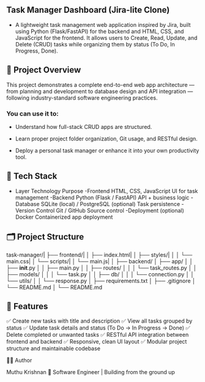 ## Task Manager Dashboard (Jira-lite Clone)

- A lightweight task management web application inspired by Jira, built using Python (Flask/FastAPI) for the backend and HTML, CSS, and JavaScript for the frontend.
It allows users to Create, Read, Update, and Delete (CRUD) tasks while organizing them by status (To Do, In Progress, Done).

## 🚀 Project Overview

This project demonstrates a complete end-to-end web app architecture — from planning and development to database design and API integration — following industry-standard software engineering practices.

### You can use it to:

- Understand how full-stack CRUD apps are structured.

- Learn proper project folder organization, Git usage, and RESTful design.

- Deploy a personal task manager or enhance it into your own productivity tool.

## 🧱 Tech Stack
- Layer	Technology	Purpose
-Frontend	HTML, CSS, JavaScript	UI for task management
-Backend	Python (Flask / FastAPI)	API + business logic
-Database	SQLite (local) / PostgreSQL (optional)	Task persistence
-Version Control	Git / GitHub	Source control
-Deployment (optional)	Docker	Containerized app deployment

## 🗂️ Project Structure
task-manager/|
├── frontend/|
│   ├── index.html|
│   ├── styles/|
│   │   └── main.css|
│   └── scripts/|
│       └── main.js|
│
├── backend/
│   ├── app/
│   │   ├── __init__.py
│   │   ├── main.py
│   │   ├── routes/
│   │   │   └── task_routes.py
│   │   ├── models/
│   │   │   └── task.py
│   │   ├── db/
│   │   │   └── connection.py
│   │   └── utils/
│   │       └── response.py
│   ├── requirements.txt
│   ├── .gitignore
│   └── README.md
│
└── README.md

## 🧩 Features

✅ Create new tasks with title and description
✅ View all tasks grouped by status
✅ Update task details and status (To Do → In Progress → Done)
✅ Delete completed or unwanted tasks
✅ RESTful API integration between frontend and backend
✅ Responsive, clean UI layout
✅ Modular project structure and maintainable codebase


🧑‍💻 Author

Muthu Krishnan
🚀 Software Engineer | Building from the ground up